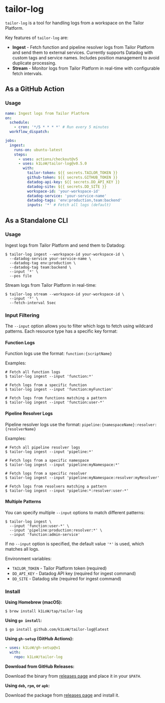 # tailor-log

`tailor-log` is a tool for handling logs from a workspace on the Tailor Platform.

Key features of `tailor-log` are:

- **Ingest** - Fetch function and pipeline resolver logs from Tailor Platform and send them to external services. Currently supports Datadog with custom tags and service names. Includes position management to avoid duplicate processing.
- **Stream** - Monitor logs from Tailor Platform in real-time with configurable fetch intervals.

## As a GitHub Action

### Usage

```yaml
name: Ingest logs from Tailor Platform
on:
  schedule:
    - cron: '*/5 * * * *' # Run every 5 minutes
  workflow_dispatch:

jobs:
  ingest:
    runs-on: ubuntu-latest
    steps:
      - uses: actions/checkout@v5
      - uses: k1LoW/tailor-log@v0.5.0
        with:
          tailor-token: ${{ secrets.TAILOR_TOKEN }}
          github-token: ${{ secrets.GITHUB_TOKEN }}
          datadog-api-key: ${{ secrets.DD_API_KEY }}
          datadog-site: ${{ secrets.DD_SITE }}
          workspace-id: 'your-workspace-id'
          datadog-service: 'your-service-name'
          datadog-tags: 'env:production,team:backend'
          inputs: '*' # Fetch all logs (default)
```

## As a Standalone CLI

### Usage

Ingest logs from Tailor Platform and send them to Datadog:

```console
$ tailor-log ingest --workspace-id your-workspace-id \
  --datadog-service your-service-name \
  --datadog-tag env:production \
  --datadog-tag team:backend \
  --input '*' \
  --pos file
```

Stream logs from Tailor Platform in real-time:

```console
$ tailor-log stream --workspace-id your-workspace-id \
  --input '*' \
  --fetch-interval 5sec
```
### Input Filtering

The `--input` option allows you to filter which logs to fetch using wildcard patterns. Each resource type has a specific key format:

#### Function Logs

Function logs use the format: `function:{scriptName}`

Examples:
```console
# Fetch all function logs
$ tailor-log ingest --input 'function:*'

# Fetch logs from a specific function
$ tailor-log ingest --input 'function:myFunction'

# Fetch logs from functions matching a pattern
$ tailor-log ingest --input 'function:user-*'
```

#### Pipeline Resolver Logs

Pipeline resolver logs use the format: `pipeline:{namespaceName}:resolver:{resolverName}`

Examples:
```console
# Fetch all pipeline resolver logs
$ tailor-log ingest --input 'pipeline:*'

# Fetch logs from a specific namespace
$ tailor-log ingest --input 'pipeline:myNamespace:*'

# Fetch logs from a specific resolver
$ tailor-log ingest --input 'pipeline:myNamespace:resolver:myResolver'

# Fetch logs from resolvers matching a pattern
$ tailor-log ingest --input 'pipeline:*:resolver:user-*'
```

#### Multiple Patterns

You can specify multiple `--input` options to match different patterns:

```console
$ tailor-log ingest \
  --input 'function:user-*' \
  --input 'pipeline:production:resolver:*' \
  --input 'function:admin-service'
```

If no `--input` option is specified, the default value `'*'` is used, which matches all logs.


Environment variables:

- `TAILOR_TOKEN` - Tailor Platform token (required)
- `DD_API_KEY` - Datadog API key (required for ingest command)
- `DD_SITE` - Datadog site (required for ingest command)

### Install

**Using Homebrew (macOS):**

```console
$ brew install k1LoW/tap/tailor-log
```

**Using `go install`:**

```console
$ go install github.com/k1LoW/tailor-log@latest
```

**Using `gh-setup` (GitHub Actions):**

```yaml
- uses: k1LoW/gh-setup@v1
  with:
    repo: k1LoW/tailor-log
```

**Download from GitHub Releases:**

Download the binary from [releases page](https://github.com/k1LoW/tailor-log/releases) and place it in your `$PATH`.

**Using `deb`, `rpm`, or `apk`:**

Download the package from [releases page](https://github.com/k1LoW/tailor-log/releases) and install it.
